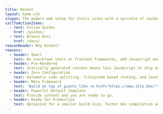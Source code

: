 ```yaml
---
title: Rocket
layout: home.njk
slogan: The modern web setup for static sites with a sprinkle of JavaScript.
callToActionItems:
  - text: Follow Guides
    href: /guides/
  - text: Browse Docs
    href: /docs/
reasonHeader: Why Rocket?
reasons:
  - header: Small
    text: No overblown tools or frontend frameworks, add JavaScript and/or Web Components only on pages where needed.
  - header: Pre-Rendered
    text: Statically generated content means less JavaScript to ship and process.
  - header: Zero Configuration
    text: Automatic code splitting, filesystem based routing, and JavaScript in Markdown.
  - header: Meta Framework
    text: 'Build on top of giants like <a href="https://www.11ty.dev/">Eleventy</a>, <a href="https://rollupjs.org/">Rollup</a>, and <a href="https://www.modern-web.dev/">Modern Web</a>.'
  - header: Powerful Default Template
    text: Provide content and you are ready to go.
  - header: Ready for Production
    text: Optimized for a smaller build size, faster dev compilation and dozens of other improvements.
---
```

